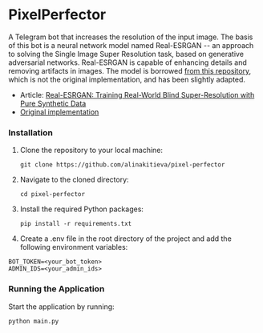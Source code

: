 # PixelPerfector

A Telegram bot that increases the resolution of the input image. The basis of this bot is a neural network model named Real-ESRGAN -- an approach to solving the Single Image Super Resolution task, based
on generative adversarial networks. Real-ESRGAN is capable of enhancing details and removing artifacts in images. The model is borrowed [from this repository](https://github.com/ai-forever/Real-ESRGAN), which is not the original implementation, and
has been slightly adapted.

- Article: [Real-ESRGAN: Training Real-World Blind Super-Resolution with Pure Synthetic Data](https://arxiv.org/abs/2107.10833)
- [Original implementation](https://github.com/xinntao/Real-ESRGAN)

### Installation

1. Clone the repository to your local machine:
    ```
    git clone https://github.com/alinakitieva/pixel-perfector
    ```

2. Navigate to the cloned directory:

    ```
    cd pixel-perfector
    ```

3. Install the required Python packages:

    ```commandline
    pip install -r requirements.txt
    ```

4. Create a .env file in the root directory of the project and add the following environment variables:

```dotenv
BOT_TOKEN=<your_bot_token>
ADMIN_IDS=<your_admin_ids>
```

### Running the Application
Start the application by running:

```commandline
python main.py
```